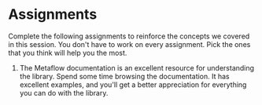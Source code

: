 # Assignments

Complete the following assignments to reinforce the concepts we covered in this session. You don't have to work on every assignment. Pick the ones that you think will help you the most.

1. The Metaflow documentation is an excellent resource for understanding the library. Spend some time browsing the documentation. It has excellent examples, and you'll get a better appreciation for everything you can do with the library.